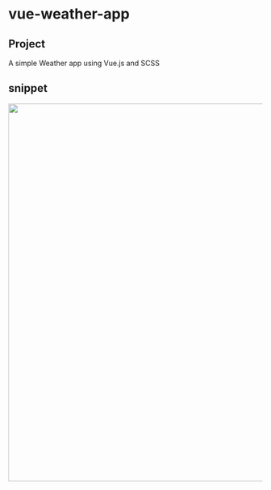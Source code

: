 # vue-weather-app

## Project
A simple Weather app using Vue.js and SCSS

## snippet
<img align="center" width="750" src="https://media.giphy.com/media/iOIz7YRkOm3Cirsher/giphy.gif">
